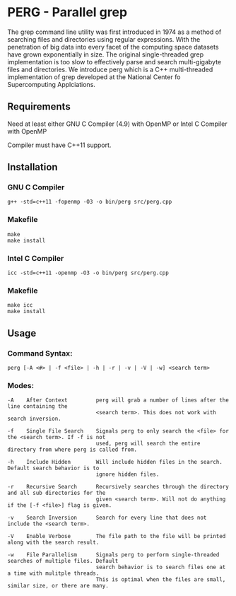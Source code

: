 # PERG - Parallel grep
The grep command line utility was first introduced in 1974 as a method of searching files and directories using regular expressions. With the penetration of big data into every facet of the computing space datasets have grown exponentially in size. The original single-threaded grep implementation is too slow to effectively parse and search multi-gigabyte files and directories. We introduce perg which is a C++ multi-threaded implementation of grep developed at the National Center fo Supercomputing Applciations.

## Requirements
Need at least either GNU C Compiler (4.9) with OpenMP or Intel C Compiler with OpenMP

Compiler must have C++11 support.

## Installation
### GNU C Compiler
    g++ -std=c++11 -fopenmp -O3 -o bin/perg src/perg.cpp

### Makefile
    make
    make install
    
### Intel C Compiler
    icc -std=c++11 -openmp -O3 -o bin/perg src/perg.cpp
    
### Makefile
    make icc
    make install

## Usage
### Command Syntax:
    perg [-A <#> | -f <file> | -h | -r | -v | -V | -w] <search term>

### Modes:

    -A    After Context         perg will grab a number of lines after the line containing the
                                <search term>. This does not work with search inversion.
                                
    -f    Single File Search    Signals perg to only search the <file> for the <search term>. If -f is not
                                used, perg will search the entire directory from where perg is called from.

    -h    Include Hidden        Will include hidden files in the search. Default search behavior is to
                                ignore hidden files.

    -r    Recursive Search      Recursively searches through the directory and all sub directories for the 
                                given <search term>. Will not do anything if the [-f <file>] flag is given.

    -v    Search Inversion      Search for every line that does not include the <search term>.

    -V    Enable Verbose        The file path to the file will be printed along with the search result.
    
    -w    File Parallelism      Signals perg to perform single-threaded searches of multiple files. Default
                                search behavior is to search files one at a time with mulitple threads.
                                This is optimal when the files are small, similar size, or there are many.
